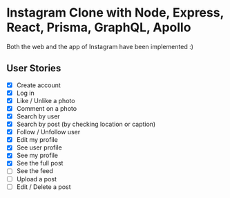 # Instagram Clone with Node, Express, React, Prisma, GraphQL, Apollo

Both the web and the app of Instagram have been implemented :)

## User Stories

- [x] Create account
- [x] Log in
- [x] Like / Unlike a photo
- [x] Comment on a photo
- [x] Search by user
- [x] Search by post (by checking location or caption)
- [x] Follow / Unfollow user
- [x] Edit my profile
- [x] See user profile
- [x] See my profile
- [x] See the full post
- [ ] See the feed
- [ ] Upload a post
- [ ] Edit / Delete a post
